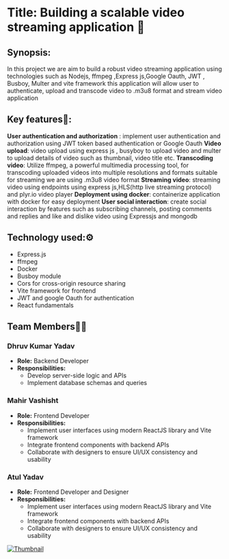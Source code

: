 # Title: Building a scalable video streaming application 🚀
## Synopsis: 
In this project we are aim to build a robust video streaming application using technologies such as Nodejs, ffmpeg ,Express js,Google Oauth, JWT , Busboy, Multer and vite framework this application will allow user to authenticate, upload and transcode video to .m3u8 format and stream video application

## Key features📌:
**User authentication and authorization** : implement user authentication and authorization using JWT token based authentication or Google Oauth
**Video upload**:  video upload using express js , busyboy to upload video and multer to upload details of video such as thumbnail, video title etc.
**Transcoding video**: Utilize ffmpeg, a powerful multimedia processing tool, for transcoding uploaded videos into multiple resolutions and formats suitable for streaming we are using .m3u8 video format
**Streaming video**: streaming video using endpoints using express js,HLS(http live streaming protocol) and plyr.io video player
**Deployment using docker**: containerize application with docker for easy deployment 
**User social interaction**: create social interaction by features such as subscribing channels, posting comments and replies and like and dislike video using Expressjs and mongodb

## Technology used:⚙️
- Express.js
- ffmpeg
- Docker 
- Busboy module
- Cors for cross-origin resource sharing
- Vite framework for frontend
- JWT and google Oauth for authentication
- React fundamentals
## Team Members👥🤝

### Dhruv Kumar Yadav
- **Role:** Backend Developer
- **Responsibilities:**
  - Develop server-side logic and APIs
  - Implement database schemas and queries

### Mahir Vashisht
- **Role:** Frontend Developer
- **Responsibilities:**
  - Implement user interfaces using modern ReactJS library and Vite framework
  - Integrate frontend components with backend APIs
  - Collaborate with designers to ensure UI/UX consistency and usability

### Atul Yadav
- **Role:** Frontend Developer and Designer
- **Responsibilities:**
  - Implement user interfaces using modern ReactJS library and Vite framework
  - Integrate frontend components with backend APIs
  - Collaborate with designers to ensure UI/UX consistency and usability

[![Thumbnail](https://upload.wikimedia.org/wikipedia/commons/thumb/5/5e/Wikimedia_Foundation_Servers-8055_02.jpg/1280px-Wikimedia_Foundation_Servers-8055_02.jpg)](https://upload.wikimedia.org/wikipedia/commons/thumb/5/5e/Wikimedia_Foundation_Servers-8055_02.jpg/1280px-Wikimedia_Foundation_Servers-8055_02.jpg)

